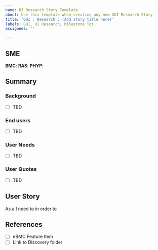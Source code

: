 ```yaml
---
name: UI Research Story Template
about: Use this template when creating any new GUI Research Story
title: 'GUI : Research : (Add story title here)'
labels: GUI, UI Research, Milestone Tgt
assignees: ''

---
```


## SME
**BMC**:
**RAS**:
**PHYP**:

## Summary

### Background
- [ ] TBD

### End users
- [ ]  TBD

### User Needs
- [ ] TBD

### User Quotes
- [ ] TBD

## User Story
As a <type of user>
I need to <perform some activity>
in order to <complete some task or accomplish some goal>

## References
- [ ] eBMC Feature Item <add number>
- [ ] Link to Discovery folder
